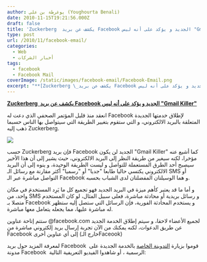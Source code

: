 ```yaml
---
author: يوغرطة بن علي (Youghourta Benali)
date: 2010-11-15T19:21:56.000Z
draft: false
title: 'Zuckerberg  يكشف عن بريد Facebook الجديد و يؤكد على أنه ليس "Gmail Killer" '
type: post
url: /2010/11/facebook-email/
categories:
  - Web
  - أخبار الشركات
tags:
  - facebook
  - Facebook Mail
coverImage: /static/images/facebook-email/Facebook-Email.png
excerpt: "**[Zuckerberg \_يكشف عن بريد Facebook الجديد و يؤكد على أنه ليس \"Gmail Killer\"](https://www.it-scoop.com/2010/11/facebook-email/)**\n\nانعقد منذ قليل المؤتمر الصحفي الذي دعت له Facebook لإطلاق خدمتها الجديدة المتعلقة بالبريد الالكتروني، و التي ستقوم بتغيير الطريقة التي سيتواصل بها الناس حسبما ذهب إليه Zuckerberg.\n\n\n\nحسب"
---
```

**[Zuckerberg  يكشف عن بريد Facebook الجديد و يؤكد على أنه ليس "Gmail Killer"](https://www.it-scoop.com/2010/11/facebook-email/)**

انعقد منذ قليل المؤتمر الصحفي الذي دعت له Facebook لإطلاق خدمتها الجديدة المتعلقة بالبريد الالكتروني، و التي ستقوم بتغيير الطريقة التي سيتواصل بها الناس حسبما ذهب إليه Zuckerberg.

![](/static/images/facebook-email/Facebook-Email.png)

حسب Zuckerberg فإن بريد Facebook الجديد لن يكون "Gmail Killer" كما أشيع عنه مؤخرا، لكنه سيغير من طريقة النظر إلى البريد الالكتروني، حيث يشير إلى أن هذا الأخير سيصبح أحد الطرق المستعملة للتواصل و ليست الطريقة الوحيدة، و ينوه إلى أن البريد الالكتروني يكتسي حاليا طابعا "جديا" أو "رسميا" أكثر مقارنة مع رسائل الـ SMS أو التواصل مباشرة عبر الـ Facebook و هما الوسيلتان المفضلتان لدى الشباب بحسبه.

و أما ما قد يعتبر كأهم ميزة في البريد الجديد فهو تجميع كل ما يَرِد المستخدمَ في مكان واحد، من SMS و رسائل بريدية أو محادثة مباشرة، فعلى سبيل المثال، لو كان المستخدم متصلا بـ Facebook و يستخدم المحادثة الفورية، فإن الرسائل التي ستصل إليه ستظهر له مباشرة عليها، مما يجعله يتعامل معها مباشرة.

ستتم إتاحة عناوين @facebook.com لجميع الأعضاء لاحقا، و سيتم إطلاق الخدمة الجديد عن طريق الدعوات، لكنه يمكنك من الآن تجربة إرسال بريد إلكتروني مباشرة من Facebook إلى أي عناوين أخرى (خارج الـFaceook)

لمعرفة المزيد حول بريد Facebook  قوموا بزيارة [التدوينة الخاصة](http://blog.facebook.com/blog.php?post=452288242130) بالخدمة الجديدة على مدونة Facebook  الرسمية ، أو شاهدوا الفيديو التعريفية التالية:
